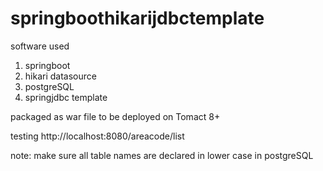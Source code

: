 # springboothikarijdbctemplate


software used


1. springboot
2. hikari datasource
3. postgreSQL
4. springjdbc template


packaged as war file to be deployed on Tomact 8+

testing http://localhost:8080/areacode/list


note: make sure all table names are declared in lower case in postgreSQL
